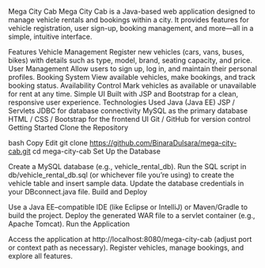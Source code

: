 Mega City Cab
Mega City Cab is a Java-based web application designed to manage vehicle rentals and bookings within a city. It provides features for vehicle registration, user sign-up, booking management, and more—all in a simple, intuitive interface.

Features
Vehicle Management
Register new vehicles (cars, vans, buses, bikes) with details such as type, model, brand, seating capacity, and price.
User Management
Allow users to sign up, log in, and maintain their personal profiles.
Booking System
View available vehicles, make bookings, and track booking status.
Availability Control
Mark vehicles as available or unavailable for rent at any time.
Simple UI
Built with JSP and Bootstrap for a clean, responsive user experience.
Technologies Used
Java (Java EE)
JSP / Servlets
JDBC for database connectivity
MySQL as the primary database
HTML / CSS / Bootstrap for the frontend UI
Git / GitHub for version control
Getting Started
Clone the Repository

bash
Copy
Edit
git clone https://github.com/BinaraDulsara/mega-city-cab.git
cd mega-city-cab
Set Up the Database

Create a MySQL database (e.g., vehicle_rental_db).
Run the SQL script in db/vehicle_rental_db.sql (or whichever file you’re using) to create the vehicle table and insert sample data.
Update the database credentials in your DBconnect.java file.
Build and Deploy

Use a Java EE–compatible IDE (like Eclipse or IntelliJ) or Maven/Gradle to build the project.
Deploy the generated WAR file to a servlet container (e.g., Apache Tomcat).
Run the Application

Access the application at http://localhost:8080/mega-city-cab (adjust port or context path as necessary).
Register vehicles, manage bookings, and explore all features.
